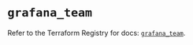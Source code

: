 # `grafana_team`

Refer to the Terraform Registry for docs: [`grafana_team`](https://registry.terraform.io/providers/grafana/grafana/3.15.3/docs/resources/team).

